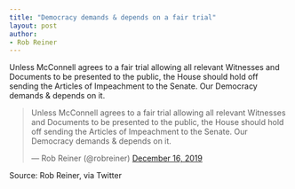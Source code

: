 ```yaml
---
title: "Democracy demands & depends on a fair trial"
layout: post
author:
- Rob Reiner
---
```


Unless McConnell agrees to a fair trial allowing all relevant Witnesses and Documents to be presented to the public, the House should hold off sending the Articles of Impeachment to the Senate. Our Democracy demands & depends on it.

<blockquote class="twitter-tweet"><p lang="en" dir="ltr">Unless McConnell agrees to a fair trial allowing all relevant Witnesses and Documents to be presented to the public, the House should hold off sending the Articles of Impeachment to the Senate. Our Democracy demands &amp; depends on it.</p>&mdash; Rob Reiner (@robreiner) <a href="https://twitter.com/robreiner/status/1206404860452585472?ref_src=twsrc%5Etfw">December 16, 2019</a></blockquote> <script async src="https://platform.twitter.com/widgets.js" charset="utf-8"></script>

Source: Rob Reiner, via Twitter
